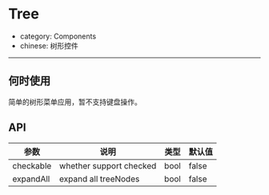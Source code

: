 # Tree

- category: Components
- chinese: 树形控件

---

## 何时使用

简单的树形菜单应用，暂不支持键盘操作。

## API

| 参数      | 说明                                     | 类型       | 默认值 |
|-----------|------------------------------------------|------------|--------|
| checkable | whether support checked | bool     | false    |
| expandAll     | expand all treeNodes    | bool | false     |